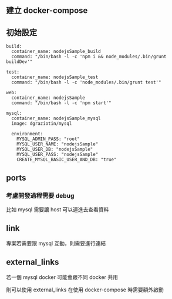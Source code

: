建立 docker-compose
-------------------

初始設定
--------

```
build:
  container_name: nodejsSample_build
  command: "/bin/bash -l -c 'npm i && node_modules/.bin/grunt buildDev'"

test:
  container_name: nodejsSample_test
  command: "/bin/bash -l -c 'node_modules/.bin/grunt test'"

web:
  container_name: nodejsSample
  command: "/bin/bash -l -c 'npm start'"

mysql:
  container_name: nodejsSample_mysql
  image: dgraziotin/mysql

  environment:
    MYSQL_ADMIN_PASS: "root"
    MYSQL_USER_NAME: "nodejsSample"
    MYSQL_USER_DB: "nodejsSample"
    MYSQL_USER_PASS: "nodejsSample"
    CREATE_MYSQL_BASIC_USER_AND_DB: "true"

```

ports
-----

### 考慮開發過程需要 debug

比如 mysql 需要讓 host 可以連進去查看資料

link
----

專案若需要跟 mysql 互動，則需要進行連結

external_links
--------------

若一個 mysql docker 可能會跟不同 docker 共用

則可以使用 external_links 在使用 docker-compose 時需要額外啟動

